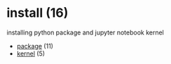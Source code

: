 # install (16)
installing python package and jupyter notebook kernel

+ [package](package/README.md) (11)
+ [kernel](kernel/README.md) (5)
